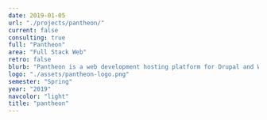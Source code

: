 ```yaml
---
date: 2019-01-05
url: "./projects/pantheon/"
current: false
consulting: true
full: "Pantheon"
area: "Full Stack Web"
retro: false
blurb: "Pantheon is a web development hosting platform for Drupal and WordPress sites, serving over 200,000 websites. We built a standalone web application to integrate GitHub and Jira capabilities into Pantheon’s core features."
logo: "./assets/pantheon-logo.png"
semester: "Spring"
year: "2019"
navcolor: "light"
title: "pantheon"
---
```

